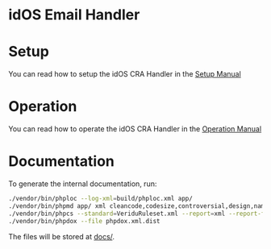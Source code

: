 # idOS Email Handler

# Setup

You can read how to setup the idOS CRA Handler in the [Setup Manual](Setup.md)

# Operation

You can read how to operate the idOS CRA Handler in the [Operation Manual](Operation.md)

# Documentation

To generate the internal documentation, run:

```bash
./vendor/bin/phploc --log-xml=build/phploc.xml app/
./vendor/bin/phpmd app/ xml cleancode,codesize,controversial,design,naming,unusedcode --reportfile build/pmd.xml
./vendor/bin/phpcs --standard=VeriduRuleset.xml --report=xml --report-file=build/phpcs.xml app/
./vendor/bin/phpdox --file phpdox.xml.dist
```

The files will be stored at [docs/](docs/).
